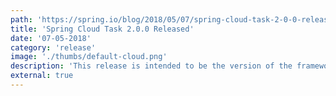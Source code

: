 ```yaml
---
path: 'https://spring.io/blog/2018/05/07/spring-cloud-task-2-0-0-release-is-now-available'
title: 'Spring Cloud Task 2.0.0 Released'
date: '07-05-2018'
category: 'release'
image: './thumbs/default-cloud.png'
description: 'This release is intended to be the version of the framework aligned with Spring Boot 2.'
external: true
---
```

